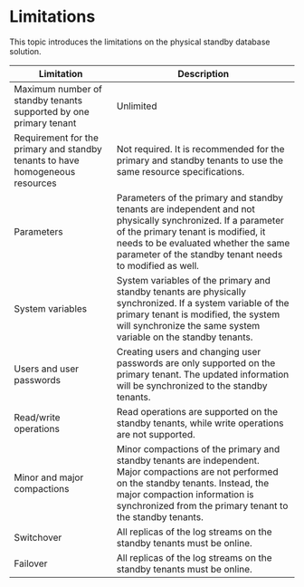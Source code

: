 # Limitations

This topic introduces the limitations on the physical standby database solution.

| Limitation | Description |
|-------------------------------|--------------------------------------------------------------------------|
| Maximum number of standby tenants supported by one primary tenant | Unlimited |
| Requirement for the primary and standby tenants to have homogeneous resources | Not required. It is recommended for the primary and standby tenants to use the same resource specifications.  |
| Parameters | Parameters of the primary and standby tenants are independent and not physically synchronized. If a parameter of the primary tenant is modified, it needs to be evaluated whether the same parameter of the standby tenant needs to modified as well.  |
| System variables | System variables of the primary and standby tenants are physically synchronized. If a system variable of the primary tenant is modified, the system will synchronize the same system variable on the standby tenants.  |
| Users and user passwords | Creating users and changing user passwords are only supported on the primary tenant. The updated information will be synchronized to the standby tenants.  |
| Read/write operations | Read operations are supported on the standby tenants, while write operations are not supported.  |
| Minor and major compactions | Minor compactions of the primary and standby tenants are independent. </br>Major compactions are not performed on the standby tenants. Instead, the major compaction information is synchronized from the primary tenant to the standby tenants.  |
| Switchover | All replicas of the log streams on the standby tenants must be online. |
| Failover | All replicas of the log streams on the standby tenants must be online. |
